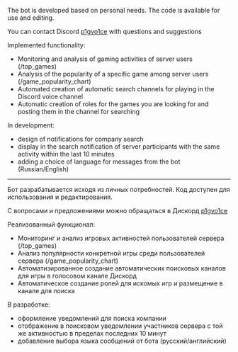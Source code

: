 The bot is developed based on personal needs. The code is available for use and editing.

You can contact Discord [p1gvo1ce](https://discordapp.com/users/469306021106417664) with questions and suggestions

Implemented functionality:
- Monitoring and analysis of gaming activities of server users (/top_games)
- Analysis of the popularity of a specific game among server users (/game_popularity_chart)
- Automated creation of automatic search channels for playing in the Discord voice channel
- Automatic creation of roles for the games you are looking for and posting them in the channel for searching

In development:
- design of notifications for company search
- display in the search notification of server participants with the same activity within the last 10 minutes
- adding a choice of language for messages from the bot (Russian/English)


------------
Бот разрабатывается исходя из личных потребностей. Код доступен для использования и редактирования.

С вопросами и предложениями можно обращаться в Дискорд  [p1gvo1ce](https://discordapp.com/users/469306021106417664)

Реализованный функционал:
- Мониторинг и анализ игровых активностей пользователей сервера (/top_games)
- Анализ популярности конкретной игры среди пользователей сервера (/game_popularity_chart)
- Автоматизированное создание автоматических поисковых каналов для игры в голосовом канале Дискорд 
- Автоматическое создание ролей для искомых игр и размещение в канале для поиска

В разработке:
- оформление уведомлений для поиска компании
- отображение в поисковом уведомлении участников сервера с той же активностью в пределах последних 10 минут
- добавление выбора языка сообщений от бота (русский/английский)
